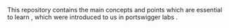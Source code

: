 This repository contains the main concepts and points which are essential to learn , which were introduced to us in portswigger labs .
